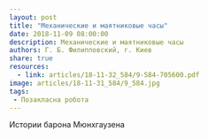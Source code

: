 ```yaml
---
layout: post
title: "Механические и маятниковые часы"
date: 2018-11-09 08:00:00
description: Механические и маятниковые часы
authors: Г. Б. Филипповский, г. Киев
share: true
resources:
  - link: articles/18-11-32_584/9-584-705600.pdf
image: articles/18-11-31_584/9_584.jpg
tags:
 - Позакласна робота
---
```


Истории барона Мюнхгаузена
